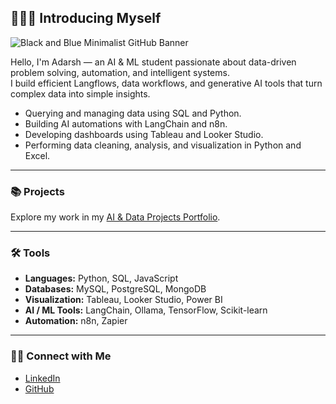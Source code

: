 ## 🙋🏻‍♂️ Introducing Myself

![Black and Blue Minimalist GitHub Banner](https://github.com/sunny-yourusername/assets/banner.png)

Hello, I'm Adarsh — an AI & ML student passionate about data-driven problem solving, automation, and intelligent systems.  
I build efficient Langflows, data workflows, and generative AI tools that turn complex data into simple insights.

- Querying and managing data using SQL and Python.  
- Building AI automations with LangChain and n8n.  
- Developing dashboards using Tableau and Looker Studio.  
- Performing data cleaning, analysis, and visualization in Python and Excel.

---

### 📚 Projects
Explore my work in my [AI & Data Projects Portfolio](https://github.com/adarshsoloman/Portfolio).

---

### 🛠️ Tools

- **Languages:** Python, SQL, JavaScript  
- **Databases:** MySQL, PostgreSQL, MongoDB  
- **Visualization:** Tableau, Looker Studio, Power BI  
- **AI / ML Tools:** LangChain, Ollama, TensorFlow, Scikit-learn  
- **Automation:** n8n, Zapier  

---

### 👋🏻 Connect with Me

- [LinkedIn](https://www.linkedin.com/in/adarsh-soloman-banjare-148425224/)  
- [GitHub](https://github.com/adarshsoloman)  
